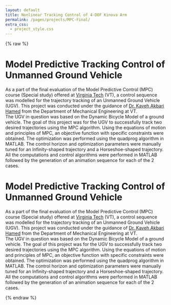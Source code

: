 ```yaml
---
layout: default
title: Nonlinear Tracking Control of 4-DOF Kinova Arm
permalink: /pages/projects/MPC-Final/
extra_css:
  - project_style.css
---
```

{% raw %}
<!-- paste the body from MPC-Final.html here -->
<div class="content_desktop">
    <div class="projects">
        <h1>Model Predictive Tracking Control of Unmanned Ground Vehicle</h1>
        <p>
            As a part of the final evaluation of the Model Predictive Control (MPC) course (Special study) offered at <a href="https://vt.edu">Virginia Tech</a> (VT), a control sequence
            was modelled for the trajectory tracking of an Unmanned Ground Vehicle (UGV). This project was conducted under the guidance of 
            <a href="https://scholar.google.com/citations?user=aOboTjAAAAAJ&hl=en">Dr. Kaveh Akbari Hamed</a> from the Department of Mechanical Engineering at VT.<br>
            The UGV in question was based on the Dynamic Bicycle Model of a ground vehicle. The goal of this project was for the UGV to successfully track two desired trajectories 
            using the MPC algorithm. Using the equations of motion and principles of MPC, an objective function with specific constraints were obtained. The optimization was performed 
            using the quadprog algorithm in MATLAB. The control horizon and optimization parameters were manually tuned for an Infinity-shaped trajectory and a Horseshoe-shaped trajectory.<br>
            All the computations and control algorithms were performed in MATLAB followed by the generation of an animation sequence for each of the 2 cases.
        </p>
    </div>
    <!-- <div class="project-photo">
        <img src="assets/NPR-STAR.png">
    </div> -->
</div>
<!-- Page content for mobile-->
<div class="content_mobile">
    <div class="projects_mobile">
        <h1>Model Predictive Tracking Control of Unmanned Ground Vehicle</h1>
        <p>
            As a part of the final evaluation of the Model Predictive Control (MPC) course (Special study) offered at <a href="https://vt.edu">Virginia Tech</a> (VT), a control sequence
            was modelled for the trajectory tracking of an Unmanned Ground Vehicle (UGV). This project was conducted under the guidance of 
            <a href="https://scholar.google.com/citations?user=aOboTjAAAAAJ&hl=en">Dr. Kaveh Akbari Hamed</a> from the Department of Mechanical Engineering at VT.<br>
            The UGV in question was based on the Dynamic Bicycle Model of a ground vehicle. The goal of this project was for the UGV to successfully track two desired trajectories 
            using the MPC algorithm. Using the equations of motion and principles of MPC, an objective function with specific constraints were obtained. The optimization was performed 
            using the quadprog algorithm in MATLAB. The control horizon and optimization parameters were manually tuned for an Infinity-shaped trajectory and a Horseshoe-shaped trajectory.<br>
            All the computations and control algorithms were performed in MATLAB followed by the generation of an animation sequence for each of the 2 cases.
        </p>
    </div>
    <!-- <div class="project-photo">
        <img src="assets/NPR-STAR.png">
    </div> -->
</div>
{% endraw %}